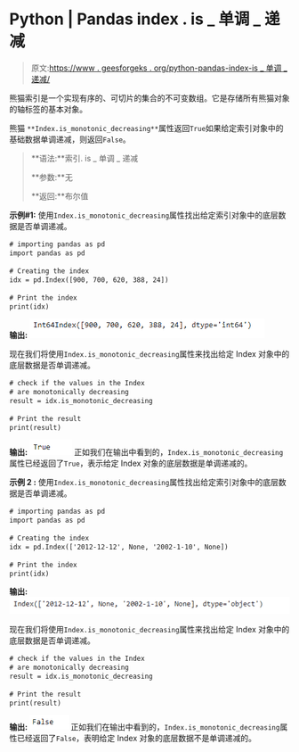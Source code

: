 # Python | Pandas index . is _ 单调 _ 递减

> 原文:[https://www . geesforgeks . org/python-pandas-index-is _ 单调 _ 递减/](https://www.geeksforgeeks.org/python-pandas-index-is_monotonic_decreasing/)

熊猫索引是一个实现有序的、可切片的集合的不可变数组。它是存储所有熊猫对象的轴标签的基本对象。

熊猫 `**Index.is_monotonic_decreasing**`属性返回`True`如果给定索引对象中的基础数据单调递减，则返回`False`。

> **语法:**索引. is _ 单调 _ 递减
> 
> **参数:**无
> 
> **返回:**布尔值

**示例#1:** 使用`Index.is_monotonic_decreasing`属性找出给定索引对象中的底层数据是否单调递减。

```
# importing pandas as pd
import pandas as pd

# Creating the index
idx = pd.Index([900, 700, 620, 388, 24])

# Print the index
print(idx)
```

**输出:**
![](img/8e658746069f7b30cce2517bd493eff0.png)

现在我们将使用`Index.is_monotonic_decreasing`属性来找出给定 Index 对象中的底层数据是否单调递减。

```
# check if the values in the Index
# are monotonically decreasing 
result = idx.is_monotonic_decreasing

# Print the result
print(result)
```

**输出:**
![](img/f0c434d2a59e1fe7ff9cac3034c63303.png)
正如我们在输出中看到的，`Index.is_monotonic_decreasing`属性已经返回了`True`，表示给定 Index 对象的底层数据是单调递减的。

**示例 2 :** 使用`Index.is_monotonic_decreasing`属性找出给定索引对象中的底层数据是否单调递减。

```
# importing pandas as pd
import pandas as pd

# Creating the index
idx = pd.Index(['2012-12-12', None, '2002-1-10', None])

# Print the index
print(idx)
```

**输出:**
![](img/927e3863b0df17895047386501ea8eff.png)

现在我们将使用`Index.is_monotonic_decreasing`属性来找出给定 Index 对象中的底层数据是否单调递减。

```
# check if the values in the Index
# are monotonically decreasing 
result = idx.is_monotonic_decreasing

# Print the result
print(result)
```

**输出:**
![](img/929ac6d207731557692bbf209aa7a7ba.png)
正如我们在输出中看到的，`Index.is_monotonic_decreasing`属性已经返回了`False`，表明给定 Index 对象的底层数据不是单调递减的。